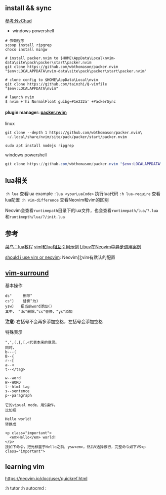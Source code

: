## install && sync
[参考:NvChad](https://nvchad.netlify.app/getting-started/setup)
- windows powershell
```shell
# 依赖程序
scoop install ripgrep
choco install mingw

# install packer.nvim to $HOME\AppData\Local\nvim-data\site\pack\packer\start\packer.nvim
git clone https://github.com/wbthomason/packer.nvim "$env:LOCALAPPDATA\nvim-data\site\pack\packer\start\packer.nvim"

# clone config to $HOME\AppData\Local\nvim
git clone https://github.com/tainzhi/Q-vimfile "$env:LOCALAPPDATA\nvim"

# launch nvim
$ nvim +'hi NormalFloat guibg=#1e222a' +PackerSync
```
#### plugin manager: [packer.nvim](https://github.com/wbthomason/packer.nvim#notices)

linux
```shell
git clone --depth 1 https://github.com/wbthomason/packer.nvim\
 ~/.local/share/nvim/site/pack/packer/start/packer.nvim

sudo apt install nodejs ripgrep
```

windows powershell 
```powershell
git clone https://github.com/wbthomason/packer.nvim "$env:LOCALAPPDATA\nvim-data\site\pack\packer\start\packer.nvim"

```

## lua相关
`:h lua` 查看lua example
`:lua <yourLuaCode>` 执行lua代码
`:h lua-require` 查看lua配置
`:h vim-difference` 查看Neovim和vim的区别

Neovim会查看`runtimepath`目录下的lua文件，也会查看`runtimepath/lua/?.lua`和`runtimepth/lua/?/init.lua`

## 参考
[菜鸟：lua教程](https://www.runoob.com/lua/lua-coroutine.html)
[viml和lua相互引用示例](https://teukka.tech/luanvim.html)
[Libuv在Neovim中异步调用案例](https://teukka.tech/luanvim.html)


[should i use vim or neovim](https://www.reddit.com/r/vim/comments/opvv66/should_i_use_vim_or_neovim/): Neovim比vim有默认的配置


## [vim-surround](https://github.com/tpope/vim-surround)
基本操作
```
ds"     删除“
cs")    替换“为)
ysw)   把当前word添加()
其中， “ds"删除，”cs"替换，“ys"添加
```
**注意**: 右括号不会再多添加空格，左括号会添加空格

特殊表示
```
",',(,{,[,<代表本来的意思。
同时，
b---(
B--{
r--[
a--<
t--</tag>

w--word
W--WORD
t--html tag
s--sentence
p--paragraph

它的visual mode，用S操作。
比如把

Hello world!
转换成

<p class="important">
  <em>Hello</em> world!
</p>
按如下命令，把光标置于Hello之前，ysw<em>，然后V选择该行，完整命令如下VS<p class="important">
```

## learning vim
https://neovim.io/doc/user/quickref.html

:h tutor
:h autocmd
:
